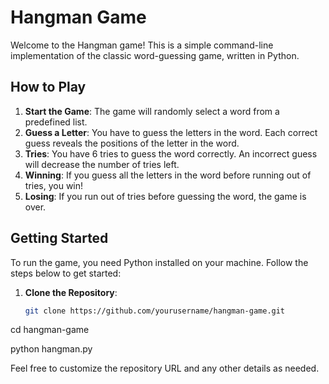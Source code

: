 # Hangman Game

Welcome to the Hangman game! This is a simple command-line implementation of the classic word-guessing game, written in Python.

## How to Play

1. **Start the Game**: The game will randomly select a word from a predefined list.
2. **Guess a Letter**: You have to guess the letters in the word. Each correct guess reveals the positions of the letter in the word.
3. **Tries**: You have 6 tries to guess the word correctly. An incorrect guess will decrease the number of tries left.
4. **Winning**: If you guess all the letters in the word before running out of tries, you win!
5. **Losing**: If you run out of tries before guessing the word, the game is over.

## Getting Started

To run the game, you need Python installed on your machine. Follow the steps below to get started:

1. **Clone the Repository**:
   ```bash
   git clone https://github.com/yourusername/hangman-game.git


cd hangman-game

python hangman.py


Feel free to customize the repository URL and any other details as needed.
